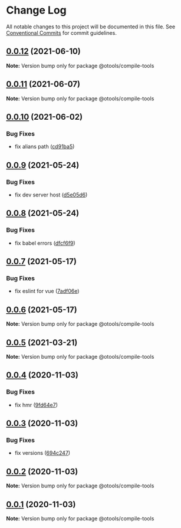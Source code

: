 # Change Log

All notable changes to this project will be documented in this file.
See [Conventional Commits](https://conventionalcommits.org) for commit guidelines.

## [0.0.12](https://github.com/owenvip/compile-tools/compare/v0.0.11...v0.0.12) (2021-06-10)

**Note:** Version bump only for package @otools/compile-tools

## [0.0.11](https://github.com/owenvip/compile-tools/compare/v0.0.10...v0.0.11) (2021-06-07)

**Note:** Version bump only for package @otools/compile-tools

## [0.0.10](https://github.com/owenvip/compile-tools/compare/v0.0.9...v0.0.10) (2021-06-02)

### Bug Fixes

- fix alians path ([cd91ba5](https://github.com/owenvip/compile-tools/commit/cd91ba5f32999f87d463886d124bc757206e29bf))

## [0.0.9](https://github.com/owenvip/compile-tools/compare/v0.0.8...v0.0.9) (2021-05-24)

### Bug Fixes

- fix dev server host ([d5e05d6](https://github.com/owenvip/compile-tools/commit/d5e05d6c9d5f7d8c7fe849c9d784b835c0ce2b86))

## [0.0.8](https://github.com/owenvip/compile-tools/compare/v0.0.7...v0.0.8) (2021-05-24)

### Bug Fixes

- fix babel errors ([dfcf6f9](https://github.com/owenvip/compile-tools/commit/dfcf6f94a7fb307b221ab621855171a6728e37a5))

## [0.0.7](https://github.com/owenvip/compile-tools/compare/v0.0.6...v0.0.7) (2021-05-17)

### Bug Fixes

- fix eslint for vue ([7adf06e](https://github.com/owenvip/compile-tools/commit/7adf06e261ad33cb253b4fad85f22bf4facdeda0))

## [0.0.6](https://github.com/owenvip/compile-tools/compare/v0.0.5...v0.0.6) (2021-05-17)

**Note:** Version bump only for package @otools/compile-tools

## [0.0.5](https://github.com/owenvip/react-compile-tools/compare/v0.0.4...v0.0.5) (2021-03-21)

**Note:** Version bump only for package @otools/compile-tools

## [0.0.4](https://github.com/owenvip/react-compile-tools/compare/v0.0.3...v0.0.4) (2020-11-03)

### Bug Fixes

- fix hmr ([9fd64e7](https://github.com/owenvip/react-compile-tools/commit/9fd64e7cbc7024b15564520f19c6013138ae716d))

## [0.0.3](https://github.com/owenvip/react-compile-tools/compare/v0.0.2...v0.0.3) (2020-11-03)

### Bug Fixes

- fix versions ([694c247](https://github.com/owenvip/react-compile-tools/commit/694c24747e3f22ee577fb43311749213373f0fe1))

## [0.0.2](https://github.com/owenvip/react-compile-tools/compare/v0.0.1...v0.0.2) (2020-11-03)

**Note:** Version bump only for package @otools/compile-tools

## [0.0.1](https://github.com/owenvip/react-compile-tools/compare/v0.1.3...v0.0.1) (2020-11-03)

**Note:** Version bump only for package @otools/compile-tools
